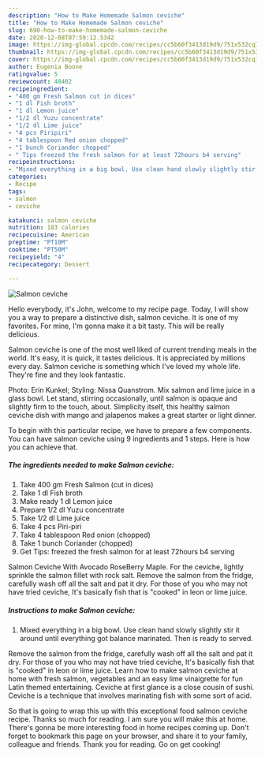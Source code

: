 ```yaml
---
description: "How to Make Homemade Salmon ceviche"
title: "How to Make Homemade Salmon ceviche"
slug: 690-how-to-make-homemade-salmon-ceviche
date: 2020-12-08T07:59:12.534Z
image: https://img-global.cpcdn.com/recipes/cc5b60f3413d19d9/751x532cq70/salmon-ceviche-recipe-main-photo.jpg
thumbnail: https://img-global.cpcdn.com/recipes/cc5b60f3413d19d9/751x532cq70/salmon-ceviche-recipe-main-photo.jpg
cover: https://img-global.cpcdn.com/recipes/cc5b60f3413d19d9/751x532cq70/salmon-ceviche-recipe-main-photo.jpg
author: Eugenia Boone
ratingvalue: 5
reviewcount: 48402
recipeingredient:
- "400 gm Fresh Salmon cut in dices"
- "1 dl Fish broth"
- "1 dl Lemon juice"
- "1/2 dl Yuzu concentrate"
- "1/2 dl Lime juice"
- "4 pcs Piripiri"
- "4 tablespoon Red onion chopped"
- "1 bunch Coriander chopped"
- " Tips freezed the fresh salmon for at least 72hours b4 serving"
recipeinstructions:
- "Mixed everything in a big bowl. Use clean hand slowly slightly stir it around until everything got balance marinated. Then is ready to served."
categories:
- Recipe
tags:
- salmon
- ceviche

katakunci: salmon ceviche 
nutrition: 183 calories
recipecuisine: American
preptime: "PT10M"
cooktime: "PT50M"
recipeyield: "4"
recipecategory: Dessert

---
```



![Salmon ceviche](https://img-global.cpcdn.com/recipes/cc5b60f3413d19d9/751x532cq70/salmon-ceviche-recipe-main-photo.jpg)

Hello everybody, it's John, welcome to my recipe page. Today, I will show you a way to prepare a distinctive dish, salmon ceviche. It is one of my favorites. For mine, I'm gonna make it a bit tasty. This will be really delicious.

Salmon ceviche is one of the most well liked of current trending meals in the world. It's easy, it is quick, it tastes delicious. It is appreciated by millions every day. Salmon ceviche is something which I've loved my whole life. They're fine and they look fantastic.

Photo: Erin Kunkel; Styling: Nissa Quanstrom. Mix salmon and lime juice in a glass bowl. Let stand, stirring occasionally, until salmon is opaque and slightly firm to the touch, about. Simplicity itself, this healthy salmon ceviche dish with mango and jalapenos makes a great starter or light dinner.


To begin with this particular recipe, we have to prepare a few components. You can have salmon ceviche using 9 ingredients and 1 steps. Here is how you can achieve that.

<!--inarticleads1-->

##### The ingredients needed to make Salmon ceviche:

1. Take 400 gm Fresh Salmon (cut in dices)
1. Take 1 dl Fish broth
1. Make ready 1 dl Lemon juice
1. Prepare 1/2 dl Yuzu concentrate
1. Take 1/2 dl Lime juice
1. Take 4 pcs Piri-piri
1. Take 4 tablespoon Red onion (chopped)
1. Take 1 bunch Coriander (chopped)
1. Get  Tips: freezed the fresh salmon for at least 72hours b4 serving


Salmon Ceviche With Avocado RoseBerry Maple. For the ceviche, lightly sprinkle the salmon fillet with rock salt. Remove the salmon from the fridge, carefully wash off all the salt and pat it dry. For those of you who may not have tried ceviche, It&#39;s basically fish that is &#34;cooked&#34; in leon or lime juice. 

<!--inarticleads2-->

##### Instructions to make Salmon ceviche:

1. Mixed everything in a big bowl. Use clean hand slowly slightly stir it around until everything got balance marinated. Then is ready to served.


Remove the salmon from the fridge, carefully wash off all the salt and pat it dry. For those of you who may not have tried ceviche, It&#39;s basically fish that is &#34;cooked&#34; in leon or lime juice. Learn how to make salmon ceviche at home with fresh salmon, vegetables and an easy lime vinaigrette for fun Latin themed entertaining. Ceviche at first glance is a close cousin of sushi. Ceviche is a technique that involves marinating fish with some sort of acid. 

So that is going to wrap this up with this exceptional food salmon ceviche recipe. Thanks so much for reading. I am sure you will make this at home. There's gonna be more interesting food in home recipes coming up. Don't forget to bookmark this page on your browser, and share it to your family, colleague and friends. Thank you for reading. Go on get cooking!
